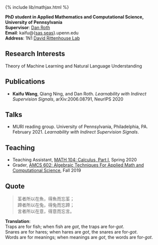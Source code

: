 {% include lib/mathjax.html %}

**PhD student in Applied Mathematics and Computational Science, University of Pennsylvania**  
**Supervisor**: [Dan Roth](http://www.cis.upenn.edu/~danroth/)  
**Email**: kaifu@{[sas](mailto:kaifu@sas.upenn.edu),[seas](mailto:kaifu@seas.upenn.edu)}.upenn.edu  
**Address**: 1N1 [David Rittenhouse Lab](http://maps.google.com/maps?daddr=David%20Rittenhouse%20Laboratory@39.952099,-75.189903)  

## Research Interests

Theory of Machine Learning and Natural Language Understanding

## Publications

- **Kaifu Wang**, Qiang Ning, and Dan Roth. *Learnability with Indirect Supervision Signals*, arXiv:2006.08791, NeurIPS 2020

## Talks

- MURI reading group. University of Pennsylvania, Philadelphia, PA. February 2021. *Learnability with Indirect Supervision Signals*.

## Teaching

- Teaching Assistant, [MATH 104: Calculus, Part I](https://www.math.upenn.edu/undergraduate/calculus-homepages/calculus/mathematics-104), Spring 2020
- Grader, [AMCS 602: Algebraic Techniques For Applied Math and Computational Science](https://www.math.upenn.edu/~zwang423/AMCS602_2019.html), Fall 2019

## Quote

> 荃者所以在魚，得魚而忘荃；  
> 蹄者所以在兔，得兔而忘蹄；  
> 言者所以在意，得意而忘言。

**Translation**:  
Traps are for fish; when fish are *got*, the traps are for-*got*.  
Snares are for hares; when hares are *got*, the snares are for-*got*.  
Words are for meanings; when meanings are *got*, the words are for-*got*.  
